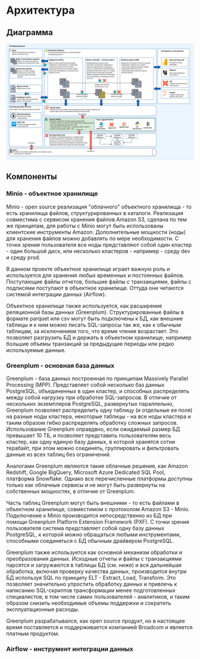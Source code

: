 Архитектура
================



Диаграмма
----------

![diagram](cbu-data-platform.drawio.png)

Компоненты
-----------

### Minio - объектное хранилище ###

Minio - open source реализация "облачного" объектного хранилища -
то есть хранилища файлов, структурированных в каталоги.
Реализация совместима с сервисом хранения файлов Amazon S3, сделана
по тем же принципам, для работы с Minio могут быть использованы
клиентские инструменты Amazon. Дополнительные мощности (ноды) для хранения файлов
можно добавлять по мере необходимости. С точки зрения пользователя
все ноды представляют собой один кластер - один большой диск,
или несколько кластеров - например - среду dev и среду prod.

В данном проекте объектное хранилище играет важную роль
и используется для хранения любых временных и постоянных файлов.
Поступающие файлы отчетов, большие файлы с транзакциями, файлы
с подписями поступают в объектное хранилище. Оттуда они
читаются системой интеграции данных (Airflow).

Объектное хранилище также используется, как расширение реляционной
базы данных (Greenplum). Структурированные файлы в формате parquet
или csv могут быть подключены к БД, как внешние таблицы и к ним
можно писать SQL-запросы так же, как к обычным таблицам, за исключением того,
что время чтения возрастает. Это позволяет разгрузить БД и держать
в объектном хранилище, например большие объемы транзакций за
предыдущие периоды или редко используемые данные.

### Greenplum - основная база данных ###

Greenplum - база данных построенная по принципам Massively Parallel Processing (MPP).
Представляет собой несколько баз данных PostgreSQL, объединенных в один кластер,
и способных распределять между собой нагрузку при обработке SQL-запросов.
В отличие от нескольких экземпляров PostgreSQL, развернутых параллельно,
Greenplum позволяет распределить одну таблицу (и отдельные ее поля) на разные ноды кластера,
некоторые таблицы - на все ноды кластера и таким образом гибко распределять обработку
сложных запросов. Использование Greenplum оправдвно, если ожидаемый размер БД превышает 10 ТБ,
и позволяет представить пользователям весь кластер, как одну единую базу данных,
в которой хранятся сотни терабайт, при этом можно соединять, группировать и фильтровать
данные из всех таблиц без ограничений.

Аналогами Greenplum являются такие облачные решения, как Amazon Redshift,
Google BigQuery, Microsoft Azure Dedicated SQL Pool, платформа Snowflake.
Однако все перечисленные платформы доступны только как облачные сервисы
и не могут быть развернуты на собственных мощностях, в отличие от Greenplum.

Часть таблиц Greenplum могут быть внешними - то есть файлами в объектном хранилище,
совместимом с протоколом Amazon S3 - Minio. Подключение к Minio производится непосредственно
из БД при помощи Greenplum Platform Extension Framework (PXF).
С точки зрения пользователя система представляет собой одну базу данных PostgreSQL,
к которой можно обращаться любыми инструментами, способными соединяться с БД 
обычным драйвером PostgreSQL.

Greenplum также используется как основной механизм обработки и преобразования данных.
Исходные отчеты и файлы с транзакциями парсятся и загружаются в таблицы БД (см. ниже) и
вся дальнейшая обработка, включая проверку качества данных, производится
внутри БД используя SQL по принципу ELT - Extract, Load, Transform.
Это позволяет значительно упростить обработку данных и привлечь к написанию
SQL-скриптов трансформации менее подготовленных специалистов, в том числе
самих пользователей - аналитиков, и таким образом снизить необходимые
объемы поддержки и сократить эксплуатационные расходы.

Greenplum разрабатывался, как open source продукт, но в настоящее время поставляется
и поддерживается компанией Broadcom и является платным продуктом.


### Airflow - инструмент интеграции данных ###


